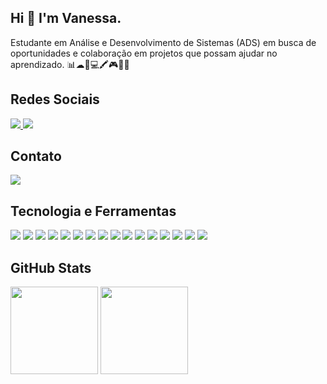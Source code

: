 ## Hi 👋 I'm Vanessa.
Estudante em Análise e Desenvolvimento de Sistemas (ADS) em busca de oportunidades e colaboração em projetos que possam ajudar no aprendizado. 📊☁📱💻🖍🎮📝🚀

Redes Sociais
----------
<a href="https://www.linkedin.com/in/vccortes/"> <img src = "https://img.shields.io/badge/LinkedIn-0077B5?style=for-the-badge&logo=linkedin&logoColor=white"> </a>
<a href="https://www.instagram.com/vccortes_/"> <img src = "https://img.shields.io/badge/Instagram-E4405F?style=for-the-badge&logo=instagram&logoColor=white"> </a>

Contato
------
<a href="mailto:vanessacuevascortes@hotmail.com"> <img src = "https://img.shields.io/badge/Microsoft_Outlook-0078D4?style=for-the-badge&logo=microsoft-outlook&logoColor=white"> </a>

Tecnologia e Ferramentas
----------
<img src="https://img.shields.io/badge/Python-14354C?style=for-the-badge&logo=python&logoColor=white"> <img src="https://img.shields.io/badge/Eclipse-2C2255?style=for-the-badge&logo=eclipse&logoColor=white"> <img src="https://img.shields.io/badge/HTML-239120?style=for-the-badge&logo=html5&logoColor=white"> <img src="https://img.shields.io/badge/HTML5-E34F26?style=for-the-badge&logo=html5&logoColor=white"> <img src="https://img.shields.io/badge/CSS-239120?&style=for-the-badge&logo=css3&logoColor=white"> <img src="https://img.shields.io/badge/CSS3-1572B6?style=for-the-badge&logo=css3&logoColor=white"> <img src="https://img.shields.io/badge/JavaScript-F7DF1E?style=for-the-badge&logo=javascript&logoColor=black"> <img src="https://img.shields.io/badge/Java-ED8B00?style=for-the-badge&logo=java&logoColor=white"> <img src="https://img.shields.io/badge/PowerBI-F2C811?style=for-the-badge&logo=Power%20BI&logoColor=white"> <img src="https://img.shields.io/badge/Microsoft_Excel-217346?style=for-the-badge&logo=microsoft-excel&logoColor=white"> <img src="https://img.shields.io/badge/Microsoft_PowerPoint-B7472A?style=for-the-badge&logo=microsoft-powerpoint&logoColor=white"> <img src="https://img.shields.io/badge/Microsoft_Office-D83B01?style=for-the-badge&logo=microsoft-office&logoColor=white"> <img src="https://img.shields.io/badge/Microsoft_SharePoint-0078D4?style=for-the-badge&logo=microsoft-sharepoint&logoColor=white">
<img src="https://img.shields.io/badge/Microsoft_Word-2B579A?style=for-the-badge&logo=microsoft-word&logoColor=white"> 
<img src="https://img.shields.io/badge/Kotlin-0095D5?&style=for-the-badge&logo=kotlin&logoColor=white">
<img src="https://img.shields.io/badge/Android-3DDC84?style=for-the-badge&logo=android&logoColor=white">

GitHub Stats
-----
<img height="140em" src="https://github-readme-stats-eight-theta.vercel.app/api?username=vccortes&show_icons=true&theme=dracula&include_all_commits=true&count_private=true"/> <img height="140em" src="https://github-readme-stats-eight-theta.vercel.app/api/top-langs/?username=vccortes&layout=compact&langs_count=8&theme=dracula"/>
